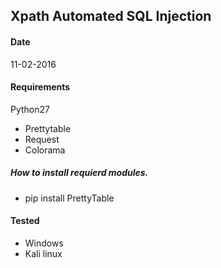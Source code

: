 ## Xpath Automated SQL Injection
#### Date 
11-02-2016
#### Requirements
Python27
* Prettytable<br />
* Request<br />
* Colorama<br/>
##### How to install requierd modules.
* pip install PrettyTable <br />
#### Tested
* Windows
* Kali linux
